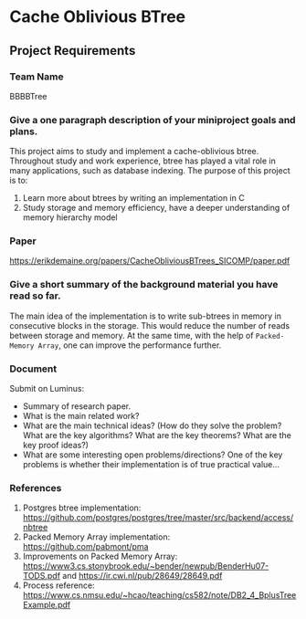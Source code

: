 # Cache Oblivious BTree

## Project Requirements
### Team Name
BBBBTree

### Give a one paragraph description of your miniproject goals and plans. 
This project aims to study and implement a cache-oblivious btree. Throughout study and work experience, btree has played 
a vital role in many applications, such as database indexing. The purpose of this project is to: 
1. Learn more about btrees by writing an implementation in C
2. Study storage and memory efficiency, have a deeper understanding of memory hierarchy model

### Paper
https://erikdemaine.org/papers/CacheObliviousBTrees_SICOMP/paper.pdf

### Give a short summary of the background material you have read so far.
The main idea of the implementation is to write sub-btrees in memory in consecutive blocks in the storage. This would reduce
the number of reads between storage and memory. At the same time, with the help of `Packed-Memory Array`, one can improve
the performance further.

### Document
Submit on Luminus:
* Summary of research paper.
* What is the main related work?
* What are the main technical ideas? (How do they solve the problem? What are the key algorithms? What are the key
theorems? What are the key proof ideas?)
* What are some interesting open problems/directions?
One of the key problems is whether their implementation is of true practical value...

### References
1. Postgres btree implementation: https://github.com/postgres/postgres/tree/master/src/backend/access/nbtree
2. Packed Memory Array implementation: https://github.com/pabmont/pma
3. Improvements on Packed Memory Array: https://www3.cs.stonybrook.edu/~bender/newpub/BenderHu07-TODS.pdf and https://ir.cwi.nl/pub/28649/28649.pdf
4. Process reference: https://www.cs.nmsu.edu/~hcao/teaching/cs582/note/DB2_4_BplusTreeExample.pdf